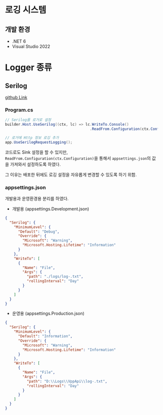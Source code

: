 # 로깅 시스템

## 개발 환경

- .NET 6
- Visual Studio 2022

# Logger 종류

## Serilog

[github Link](https://github.com/serilog/serilog-aspnetcore)

### Program.cs

```csharp
// Serilog를 로거로 설정
builder.Host.UseSerilog((ctx, lc) => lc.WriteTo.Console()
                                       .ReadFrom.Configuration(ctx.Configuration));

// 로거에 Http 정보 로깅 추가
app.UseSerilogRequestLogging();
```

코드로도 Sink 설정을 할 수 있지만, `ReadFrom.Configuration(ctx.Configuration)`을 통해서 `appsettings.json`의 값을 가져와서 설정하도록 하였다.

그 이유는 배포한 뒤에도 로깅 설정을 자유롭게 변경할 수 있도록 하기 위함.

### appsettings.json

개발용과 운영환경용 분리를 하였다.

- 개발용 (appsettings.Development.json)

```json
{
  "Serilog": {
    "MinimumLevel": {
      "Default": "Debug",
      "Override": {
        "Microsoft": "Warning",
        "Microsoft.Hosting.Lifetime": "Information"
      }
    },
    "WriteTo": [
      {
        "Name": "File",
        "Args": {
          "path": "./logs/log-.txt",
          "rollingInterval": "Day"
        }
      }
    ]
  }
}
```

- 운영용 (appsettings.Production.json)

```json
{
  "Serilog": {
    "MinimumLevel": {
      "Default": "Information",
      "Override": {
        "Microsoft": "Warning",
        "Microsoft.Hosting.Lifetime": "Information"
      }
    },
    "WriteTo": [
      {
        "Name": "File",
        "Args": {
          "path": "D:\\Logs\\VppApi\\log-.txt",
          "rollingInterval": "Day"
        }
      }
    ]
  }
}
```
